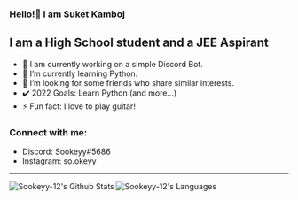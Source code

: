 ### Hello!👋 I am Suket Kamboj

## I am a High School student and a JEE Aspirant 
- 🔭 I am currently working on a simple Discord Bot.
- 🌱 I’m currently learning Python. 
- 👀 I’m looking for some friends who share similar interests.
- ✔️ 2022 Goals: Learn Python (and more...)
- ⚡ Fun fact: I love to play guitar!

### Connect with me:
- Discord: Sookeyy#5686
- Instagram: so.okeyy

---

<img align="left" alt="Sookeyy-12's Github Stats" src="https://github-readme-stats.vercel.app/api?username=Sookeyy-12&theme=midnight-purple&show_icons=true"/>

<img align="left" alt="Sookeyy-12's Languages" src="https://github-readme-stats.vercel.app/api/top-langs/?username=Sookeyy-12&layout=compact&theme=midnight-purple"/>
